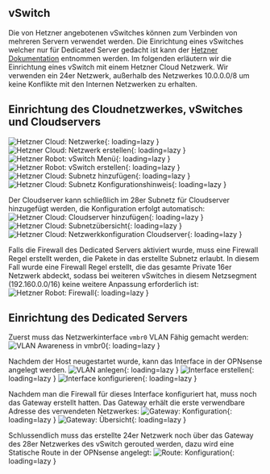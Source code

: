## vSwitch
Die von Hetzner angebotenen vSwitches können zum Verbinden von mehreren Servern verwendet werden. Die Einrichtung eines vSwitches welcher nur für Dedicated Server gedacht ist kann der [Hetzner Dokumentation](https://docs.hetzner.com/de/robot/dedicated-server/network/vswitch/) entnommen werden. Im folgenden erläutern wir die Einrichtung eines vSwitch mit einem Hetzner Cloud Netzwerk. Wir verwenden ein 24er Netzwerk, außerhalb des Netzwerkes 10.0.0.0/8 um keine Konflikte mit den Internen Netzwerken zu erhalten.

## Einrichtung des Cloudnetzwerkes, vSwitches und Cloudservers
![Hetzner Cloud: Netzwerke](../img/setup/vswitch_create1.png?raw=true){: loading=lazy }
![Hetzner Cloud: Netzwerk erstellen](../img/setup/vswitch_create2.png?raw=true){: loading=lazy }
![Hetzner Robot: vSwitch Menü](../img/setup/vswitch_create3.png?raw=true){: loading=lazy }
![Hetzner Robot: vSwitch erstellen](../img/setup/vswitch_create4.png?raw=true){: loading=lazy }
![Hetzner Cloud: Subnetz hinzufügen](../img/setup/vswitch_create5.png?raw=true){: loading=lazy }
![Hetzner Cloud: Subnetz Konfigurationshinweis](../img/setup/vswitch_create6.png?raw=true){: loading=lazy }

Der Cloudserver kann schließlich im 28er Subnetz für Cloudserver hinzugefügt werden, die Konfiguration erfolgt automatisch:
![Hetzner Cloud: Cloudserver hinzufügen](../img/setup/vswitch_create7.png?raw=true){: loading=lazy }
![Hetzner Cloud: Subnetzübersicht](../img/setup/vswitch_create8.png?raw=true){: loading=lazy }
![Hetzner Cloud: Netzwerkkonfiguration Cloudserver](../img/setup/vswitch_cloudserver.png?raw=true){: loading=lazy }

Falls die Firewall des Dedicated Servers aktiviert wurde, muss eine Firewall Regel erstellt werden, die Pakete in das erstellte Subnetz erlaubt. In diesem Fall wurde eine Firewall Regel erstellt, die das gesamte Private 16er Netzwerk abdeckt, sodass bei weiteren vSwitches in diesem Netzsegment (192.160.0.0/16) keine weitere Anpassung erforderlich ist: 
![Hetzner Robot: Firewall](../img/setup/vswitch_firewall.png?raw=true){: loading=lazy }

## Einrichtung des Dedicated Servers
Zuerst muss das Netzwerkinterface `vmbr0` VLAN Fähig gemacht werden:
![VLAN Awareness in `vmbr0`](../img/setup/vswitch_pve_vlan_aware.png?raw=true){: loading=lazy }

Nachdem der Host neugestartet wurde, kann das Interface in der OPNsense angelegt werden.
![VLAN anlegen](../img/setup/vswitch_opnsense_interface1.png?raw=true){: loading=lazy }
![Interface erstellen](../img/setup/vswitch_opnsense_interface2.png?raw=true){: loading=lazy }
![Interface konfigurieren](../img/setup/vswitch_opnsense_interface3.png?raw=true){: loading=lazy }

Nachdem man die Firewall für dieses Interface konfiguriert hat, muss noch das Gateway erstellt hatten. Das Gateway erhält die erste verwendbare Adresse des verwendeten Netzwerkes:
![Gateway: Konfiguration](../img/setup/vswitch_opnsense_gateway1.png?raw=true){: loading=lazy }
![Gateway: Übersicht](../img/setup/vswitch_opnsense_gateway2.png?raw=true){: loading=lazy }

Schlussendlich muss das erstellte 24er Netzwerk noch über das Gateway des 28er Netzwerkes des vSwitch gerouted werden, dazu wird eine Statische Route in der OPNsense angelegt:
![Route: Konfiguration](../img/setup/vswitch_opnsense_route.png?raw=true){: loading=lazy }
